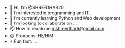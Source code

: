 - 👋 Hi, I’m @SHREEDHAR20
- 👀 I’m interested in programming and IT.
- 🌱 I’m currently learning Python and Web development 
- 💞️ I’m looking to collaborate on ...
- 📫 How to reach me mshreedhar6@gmail.com
- 😄 Pronouns: HE/HIM
- ⚡ Fun fact: ...

<!---
SHREEDHAR20/SHREEDHAR20 is a ✨ special ✨ repository because its `README.md` (this file) appears on your GitHub profile.
You can click the Preview link to take a look at your changes.
--->
